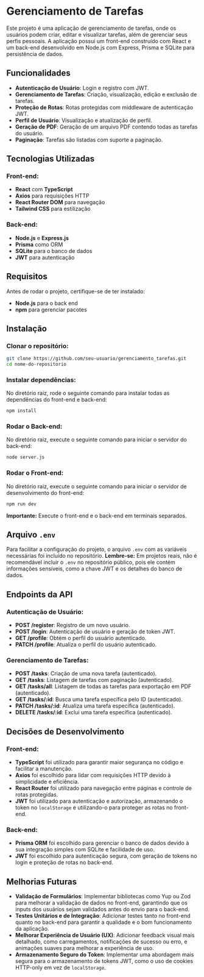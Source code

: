 # Gerenciamento de Tarefas

Este projeto é uma aplicação de gerenciamento de tarefas, onde os usuários podem criar, editar e visualizar tarefas, além de gerenciar seus perfis pessoais. A aplicação possui um front-end construído com React e um back-end desenvolvido em Node.js com Express, Prisma e SQLite para persistência de dados.

## Funcionalidades

- **Autenticação de Usuário**: Login e registro com JWT.
- **Gerenciamento de Tarefas**: Criação, visualização, edição e exclusão de tarefas.
- **Proteção de Rotas**: Rotas protegidas com middleware de autenticação JWT.
- **Perfil de Usuário**: Visualização e atualização de perfil.
- **Geração de PDF**: Geração de um arquivo PDF contendo todas as tarefas do usuário.
- **Paginação**: Tarefas são listadas com suporte a paginação.

## Tecnologias Utilizadas

### Front-end:

- **React** com **TypeScript**
- **Axios** para requisições HTTP
- **React Router DOM** para navegação
- **Tailwind CSS** para estilização

### Back-end:

- **Node.js** e **Express.js**
- **Prisma** como ORM
- **SQLite** para o banco de dados
- **JWT** para autenticação

## Requisitos

Antes de rodar o projeto, certifique-se de ter instalado:

- **Node.js** para o back end
- **npm** para gerenciar pacotes

## Instalação

### Clonar o repositório:

```bash
git clone https://github.com/seu-usuario/gerenciamento_tarefas.git
cd nome-do-repositorio
```

### Instalar dependências:

No diretório raiz, rode o seguinte comando para instalar todas as dependências do front-end e back-end:

```bash
npm install
```

### Rodar o Back-end:

No diretório raiz, execute o seguinte comando para iniciar o servidor do back-end:

```bash
node server.js
```

### Rodar o Front-end:

No diretório raiz, execute o seguinte comando para iniciar o servidor de desenvolvimento do front-end:

```bash
npm run dev
```

**Importante:** Execute o front-end e o back-end em terminais separados.

## Arquivo `.env`

Para facilitar a configuração do projeto, o arquivo `.env` com as variáveis necessárias foi incluído no repositório. **Lembre-se:** Em projetos reais, não é recomendável incluir o `.env` no repositório público, pois ele contém informações sensíveis, como a chave JWT e os detalhes do banco de dados.

## Endpoints da API

### Autenticação de Usuário:

- **POST /register**: Registro de um novo usuário.
- **POST /login**: Autenticação de usuário e geração de token JWT.
- **GET /profile**: Obtém o perfil do usuário autenticado.
- **PATCH /profile**: Atualiza o perfil do usuário autenticado.

### Gerenciamento de Tarefas:

- **POST /tasks**: Criação de uma nova tarefa (autenticado).
- **GET /tasks**: Listagem de tarefas com paginação (autenticado).
- **GET /tasks/all**: Listagem de todas as tarefas para exportação em PDF (autenticado).
- **GET /tasks/:id**: Busca uma tarefa específica pelo ID (autenticado).
- **PATCH /tasks/:id**: Atualiza uma tarefa específica (autenticado).
- **DELETE /tasks/:id**: Exclui uma tarefa específica (autenticado).

## Decisões de Desenvolvimento

### Front-end:

- **TypeScript** foi utilizado para garantir maior segurança no código e facilitar a manutenção.
- **Axios** foi escolhido para lidar com requisições HTTP devido à simplicidade e eficiência.
- **React Router** foi utilizado para navegação entre páginas e controle de rotas protegidas.
- **JWT** foi utilizado para autenticação e autorização, armazenando o token no `localStorage` e utilizando-o para proteger as rotas no front-end.

### Back-end:

- **Prisma ORM** foi escolhido para gerenciar o banco de dados devido à sua integração simples com SQLite e facilidade de uso.
- **JWT** foi escolhido para autenticação segura, com geração de tokens no login e proteção de rotas no back-end.

## Melhorias Futuras

- **Validação de Formulários**: Implementar bibliotecas como Yup ou Zod para melhorar a validação de dados no front-end, garantindo que os inputs dos usuários sejam validados antes do envio para o back-end.
- **Testes Unitários e de Integração**: Adicionar testes tanto no front-end quanto no back-end para garantir a qualidade e o bom funcionamento da aplicação.
- **Melhorar Experiência de Usuário (UX)**: Adicionar feedback visual mais detalhado, como carregamentos, notificações de sucesso ou erro, e animações suaves para melhorar a experiência de uso.
- **Armazenamento Seguro do Token**: Implementar uma abordagem mais segura para o armazenamento de tokens JWT, como o uso de cookies HTTP-only em vez de `localStorage`.
